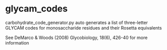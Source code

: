 # glycam_codes

carbohydrate_code_generator.py auto generates a list of three-letter GLYCAM codes for monosaccharide residues and their Rosetta equivalents

See DeMarco & Woods (2008) Glycobiology, 18(6), 426-40 for more information